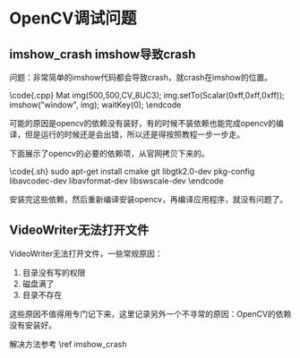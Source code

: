 # OpenCV调试问题

## imshow_crash imshow导致crash

问题：非常简单的imshow代码都会导致crash，就crash在imshow的位置。

\code{.cpp}
Mat img(500,500,CV_8UC3);
img.setTo(Scalar(0xff,0xff,0xff));
imshow("window", img);
waitKey(0);
\endcode

可能的原因是opencv的依赖没有装好，有的时候不装依赖也能完成opencv的编译，但是运行的时候还是会出错，所以还是得按照教程一步一步走。

下面展示了opencv的必要的依赖项，从官网拷贝下来的。

\code{.sh}
sudo apt-get install cmake git libgtk2.0-dev pkg-config libavcodec-dev libavformat-dev libswscale-dev
\endcode

安装完这些依赖，然后重新编译安装opencv，再编译应用程序，就没有问题了。


## VideoWriter无法打开文件

VideoWriter无法打开文件，一些常规原因：

1. 目录没有写的权限
2. 磁盘满了
3. 目录不存在

这些原因不值得用专门记下来，这里记录另外一个不寻常的原因：OpenCV的依赖没有安装好。

解决方法参考 \ref imshow_crash
